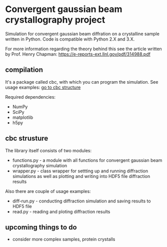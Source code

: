 # Convergent gaussian beam crystallography project
Simulation for convergent gaussian beam diffration on a crystalline sample written in Python. Code is compatible with Python 2.X and 3.X.

For more information regarding the theory behind this see the article written by Prof. Henry Chapman:
https://e-reports-ext.llnl.gov/pdf/314988.pdf

## compilation

It's a package called cbc, with which you can program the simulation. See usage examples: [go to cbc structure](#cbc-structure)

Required dependencies:

- NumPy
- SciPy
- matplotlib
- h5py

## cbc strusture

The library itself consists of two modules:

- functions.py - a module with all functions for convergent gaussian beam crystallography simulation
- wrapper.py - class wrapper for settting up and running diffraction simulations as well as plotting and writing into HDF5 file diffraction results

Also there are couple of usage examples:

- diff-run.py - conducting diffraction simulation and saving results to HDF5 file
- read.py - reading and ploting diffraction results

## upcoming things to do

- consider more complex samples, protein crystalls